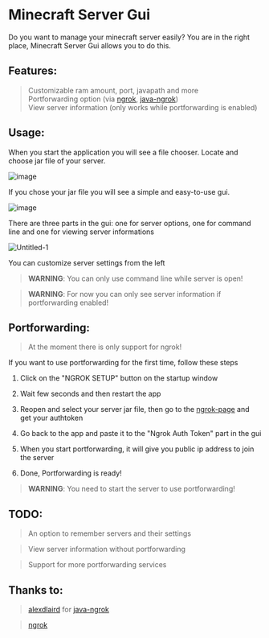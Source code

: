 # Minecraft Server Gui

Do you want to manage your minecraft server easily? You are in the right place, Minecraft Server Gui allows you to do this.

## **Features:**                
  >Customizable ram amount, port, javapath and more                 
  >Portforwarding option (via [ngrok](https://ngrok.com/), [java-ngrok](https://github.com/alexdlaird/java-ngrok))                   
  >View server information (only works while portforwarding is enabled)
  
## **Usage:**
When you start the application you will see a file chooser. Locate and choose jar file of your server.

  ![image](https://user-images.githubusercontent.com/85027678/210397651-0f9af1b3-961e-496a-9ae3-7c9e4886bfda.png)

If you chose your jar file you will see a simple and easy-to-use gui.

![image](https://user-images.githubusercontent.com/85027678/210393846-361f14b8-e8d0-49c3-9e47-9ed25a66fe42.png)

There are three parts in the gui: one for server options, one for command line and one for viewing server informations

![Untitled-1](https://user-images.githubusercontent.com/85027678/210394831-fbf17e71-13c6-4fd6-98ca-bc34db052a25.png)

You can customize server settings from the left

> **WARNING**: You can only use command line while server is open!

> **WARNING**: For now you can only see server information if portforwarding enabled!

## **Portforwarding:**
> At the moment there is only support for ngrok!

If you want to use portforwarding for the first time, follow these steps
1) Click on the "NGROK SETUP" button on the startup window

2) Wait few seconds and then restart the app

3) Reopen and select your server jar file, then go to the [ngrok-page](https://dashboard.ngrok.com/get-started/your-authtoken) and get your authtoken

4) Go back to the app and paste it to the "Ngrok Auth Token" part in the gui

5) When you start portforwarding, it will give you public ip address to join the server

6) Done, Portforwarding is ready!

> **WARNING**: You need to start the server to use portforwarding!
                      
## **TODO:**                            
  > An option to remember servers and their settings
  
  > View server information without portforwarding
  
  > Support for more portforwarding services
  
 ## Thanks to:                  
 >[alexdlaird](https://github.com/alexdlaird) for [java-ngrok](https://github.com/alexdlaird/java-ngrok)  
 
 >[ngrok](https://ngrok.com/)
